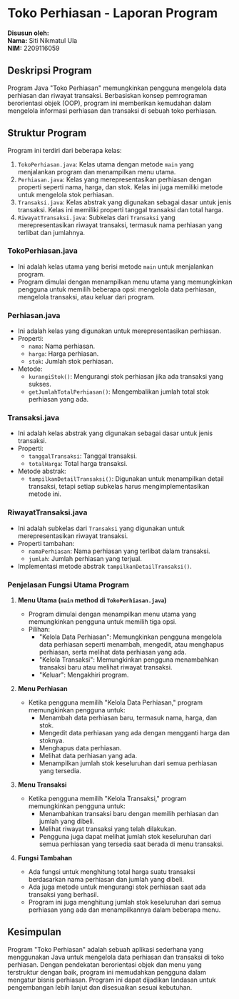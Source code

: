 # Toko Perhiasan - Laporan Program

**Disusun oleh:**  
**Nama:** Siti Nikmatul Ula  
**NIM:** 2209116059

## Deskripsi Program
Program Java "Toko Perhiasan" memungkinkan pengguna mengelola data perhiasan dan riwayat transaksi. Berbasiskan konsep pemrograman berorientasi objek (OOP), program ini memberikan kemudahan dalam mengelola informasi perhiasan dan transaksi di sebuah toko perhiasan.

## Struktur Program
Program ini terdiri dari beberapa kelas:

1. `TokoPerhiasan.java`: Kelas utama dengan metode `main` yang menjalankan program dan menampilkan menu utama.
2. `Perhiasan.java`: Kelas yang merepresentasikan perhiasan dengan properti seperti nama, harga, dan stok. Kelas ini juga memiliki metode untuk mengelola stok perhiasan.
3. `Transaksi.java`: Kelas abstrak yang digunakan sebagai dasar untuk jenis transaksi. Kelas ini memiliki properti tanggal transaksi dan total harga.
4. `RiwayatTransaksi.java`: Subkelas dari `Transaksi` yang merepresentasikan riwayat transaksi, termasuk nama perhiasan yang terlibat dan jumlahnya.

### TokoPerhiasan.java
- Ini adalah kelas utama yang berisi metode `main` untuk menjalankan program.
- Program dimulai dengan menampilkan menu utama yang memungkinkan pengguna untuk memilih beberapa opsi: mengelola data perhiasan, mengelola transaksi, atau keluar dari program.

### Perhiasan.java
- Ini adalah kelas yang digunakan untuk merepresentasikan perhiasan.
- Properti:
  - `nama`: Nama perhiasan.
  - `harga`: Harga perhiasan.
  - `stok`: Jumlah stok perhiasan.
- Metode:
  - `kurangiStok()`: Mengurangi stok perhiasan jika ada transaksi yang sukses.
  - `getJumlahTotalPerhiasan()`: Mengembalikan jumlah total stok perhiasan yang ada.

### Transaksi.java
- Ini adalah kelas abstrak yang digunakan sebagai dasar untuk jenis transaksi.
- Properti:
  - `tanggalTransaksi`: Tanggal transaksi.
  - `totalHarga`: Total harga transaksi.
- Metode abstrak:
  - `tampilkanDetailTransaksi()`: Digunakan untuk menampilkan detail transaksi, tetapi setiap subkelas harus mengimplementasikan metode ini.

### RiwayatTransaksi.java
- Ini adalah subkelas dari `Transaksi` yang digunakan untuk merepresentasikan riwayat transaksi.
- Properti tambahan:
  - `namaPerhiasan`: Nama perhiasan yang terlibat dalam transaksi.
  - `jumlah`: Jumlah perhiasan yang terjual.
- Implementasi metode abstrak `tampilkanDetailTransaksi()`.

### Penjelasan Fungsi Utama Program
1. **Menu Utama (`main` method di `TokoPerhiasan.java`)**
   - Program dimulai dengan menampilkan menu utama yang memungkinkan pengguna untuk memilih tiga opsi.
   - Pilihan:
     - "Kelola Data Perhiasan": Memungkinkan pengguna mengelola data perhiasan seperti menambah, mengedit, atau menghapus perhiasan, serta melihat data perhiasan yang ada.
     - "Kelola Transaksi": Memungkinkan pengguna menambahkan transaksi baru atau melihat riwayat transaksi.
     - "Keluar": Mengakhiri program.

2. **Menu Perhiasan**
   - Ketika pengguna memilih "Kelola Data Perhiasan," program memungkinkan pengguna untuk:
     - Menambah data perhiasan baru, termasuk nama, harga, dan stok.
     - Mengedit data perhiasan yang ada dengan mengganti harga dan stoknya.
     - Menghapus data perhiasan.
     - Melihat data perhiasan yang ada.
     - Menampilkan jumlah stok keseluruhan dari semua perhiasan yang tersedia.

3. **Menu Transaksi**
   - Ketika pengguna memilih "Kelola Transaksi," program memungkinkan pengguna untuk:
     - Menambahkan transaksi baru dengan memilih perhiasan dan jumlah yang dibeli.
     - Melihat riwayat transaksi yang telah dilakukan.
     - Pengguna juga dapat melihat jumlah stok keseluruhan dari semua perhiasan yang tersedia saat berada di menu transaksi.

4. **Fungsi Tambahan**
   - Ada fungsi untuk menghitung total harga suatu transaksi berdasarkan nama perhiasan dan jumlah yang dibeli.
   - Ada juga metode untuk mengurangi stok perhiasan saat ada transaksi yang berhasil.
   - Program ini juga menghitung jumlah stok keseluruhan dari semua perhiasan yang ada dan menampilkannya dalam beberapa menu.

## Kesimpulan
Program "Toko Perhiasan" adalah sebuah aplikasi sederhana yang menggunakan Java untuk mengelola data perhiasan dan transaksi di toko perhiasan. Dengan pendekatan berorientasi objek dan menu yang terstruktur dengan baik, program ini memudahkan pengguna dalam mengatur bisnis perhiasan. Program ini dapat dijadikan landasan untuk pengembangan lebih lanjut dan disesuaikan sesuai kebutuhan.
